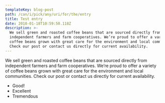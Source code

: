 ```yaml
---
templateKey: blog-post
path: /can/i/pick/any/uri/for/the/entry
title: Test entry
date: 2018-01-18T10:59:50.118Z
description: >-
  We sell green and roasted coffee beans that are sourced directly from
  independent farmers and farm cooperatives. We’re proud to offer a variety of
  coffee beans grown with great care for the environment and local communities.
  Check our post or contact us directly for current availability.
---
```

We sell green and roasted coffee beans that are sourced directly from independent farmers and farm cooperatives. We’re proud to offer a variety of coffee beans grown with great care for the environment and local communities. Check our post or contact us directly for current availability.

- Good!
- Excellent
- Tremendous
